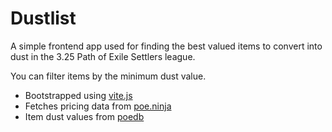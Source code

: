 # Dustlist
A simple frontend app used for finding the best valued items to convert into dust in the 3.25 Path of Exile Settlers league.

You can filter items by the minimum dust value.

- Bootstrapped using [vite.js](https://vite.dev/)
- Fetches pricing data from [poe.ninja](https://poe.ninja/)
- Item dust values from [poedb](https://poedb.tw/us/)